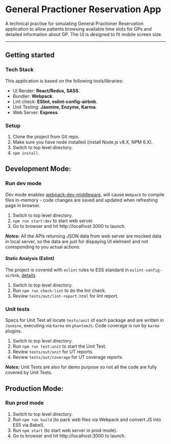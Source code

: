 # General Practioner Reservation App

A technical practise for simulating General Practioner Reservation application to allow patients browsing 
available time slots for GPs and detailed information about GP. The UI is designed to fit mobile screen
size.

---
## Getting started
### Tech Stack
This application is based on the following tools/libraries:
- UI Render: **React/Redux, SASS**.
- Bundler: **Webpack**.
- Lint check: **ESlint, eslint-config-airbnb**.
- Unit Testing: **Jasmine, Enzyme, Karma**.
- Web Server: **Express**.

### Setup
1. Clone the project from Git repo.
2. Make sure you have node installed (install Node.js v8.X, NPM 6.X).
3. Switch to top level directory.
4. `npm install`.

## Development Mode:

### Run dev mode
Dev mode enables [webpack-dev-middleware](https://webpack.js.org/guides/development/#using-webpack-dev-middleware), will cause `Webpack` to compile files in-memory - code changes are saved and updated when refreshing page in browser.

1. Switch to top level directory.
2. `npm run start:dev` to start web server.
3. Go to browser and hit http://localhost:3000 to launch.

**_Notes:_** All the APIs returning JSON data from web server are mocked data in local server, so the data are just for dispaying UI elelment and not coresponding to you actual actions.

#### Static Analysis (Eslint)
The project is covered with `eslint` rules to ESS standard in `eslint-config-airbnb`, [details](https://github.com/airbnb/javascript)

1. Switch to top level directory.
2. Run `npm run check:lint` to do the lint check.
3. Review `tests/out/lint-report.html` for lint report.

### Unit tests
Specs for Unit Test all locate `tests/unit` of each package and are written in `Jasmine`, executing via `Karma` on `phantomJS`. Code coverage is run by `karma` plugins.

1. Switch to top level directory.
2. Run `npm run test:unit` to start the Unit Test.
3. Review `tests/out/unit` for UT reports.
4. Review `tests/out/coverage` for UT coverage reports.

**_Notes:_** Unit Tests are also for demo purpose so not all the code are fully covered by Unit Tests.

## Production Mode:

### Run prod mode
1. Switch to top level directory.
2. Run `npm run build` (to pack web files via Webpack and convert JS into ES5 via Babel).
3. Run `npm start` (to start web server in prod mode).
4. Go to browser and hit http://localhost:3000 to launch.
